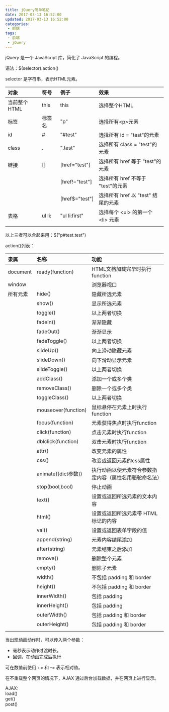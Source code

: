 ```yaml
---
title: jQuery简单笔记
date: 2017-03-13 16:52:00
updated: 2017-03-13 16:52:00
categories:
 - 前端
tags:
 - 前端
 - jQuery
---
```


jQuery 是一个 JavaScript 库，简化了 JavaScript 的编程。

语法：$(selector).action()

selector 是字符串，表示HTML元素。

|对象|符号|例子|效果|
|:--|:--|:--|:--|
|当前整个HTML|this|this|选择整个HTML|
|标签|标签名|"p"|选择所有\<p\>元素|
|id|#|"#test"|选择所有 id = "test"的元素|
|class|.|".test"|选择所有 class = "test"的元素|
|链接|[]|[href="test"]|选择所有 href 等于 "test"的元素|
|||[href!="test"]|选择所有 href 不等于 "test"的元素|
|||[href$="test"]|选择所有 href 以 "test" 结尾的元素|
|表格|ul li:|"ul li:first"|选择每个 \<ul\> 的第一个 \<li\> 元素|
|||||

以上三者可以合起来用：$("p#test.test")

action()列表：  

|隶属|名称|功能|
|:--|:--|:--|
|document|ready(function)|HTML文档加载完毕时执行function|
|window||浏览器视口|
|所有元素|hide()|隐藏所选元素|
||show()|显示所选元素|
||toggle()|以上两者切换|
||fadeIn()|渐渐隐藏|
||fadeOut()|渐渐显示|
||fadeToggle()|以上两者切换|
||slideUp()|向上滑动隐藏元素|
||slideDown()|向下滑动显示元素|
||slideToggle()|以上两者切换|
||addClass()|添加一个或多个类|
||removeClass()|删除一个或多个类|
||toggleClass()|以上两者切换|
||mouseover(function)|鼠标悬停在元素上时执行function|
||focus(function)|元素获得焦点时执行function|
||click(function)|点击元素时执行function|
||dblclick(function)|双击元素时执行function|
||attr()|改变元素的属性|
||css()|改变或返回元素的css属性|
||animate({dict参数})|执行动画以使元素符合参数指定内容（属性名用骆驼命名法）|
||stop(bool,bool)|停止动画|
||text()|设置或返回所选元素的文本内容|
||html()|设置或返回所选元素带 HTML 标记的内容|
||val()|设置或返回表单字段的值|
||append(string)|元素内容结尾添加|
||after(string)|元素结束之后添加|
||remove()|删除整个元素|
||empty()|删除子元素|
||width()|不包括 padding 和 border|
||height()|不包括 padding 和 border|
||innerWidth()|包括 padding|
||innerHeight()|包括 padding|
||outerWidth()|包括 padding 和 border|
||outerHeight()|包括 padding 和 border|
||||

当出现动画动作时，可以传入两个参数：  

- 毫秒表示动作过渡时长。
- 回调，在动画完成后执行

可在数值前使用 += 和 -= 表示相对值。

在不重载整个网页的情况下，AJAX 通过后台加载数据，并在网页上进行显示。

AJAX:  
load()  
get()  
post()
